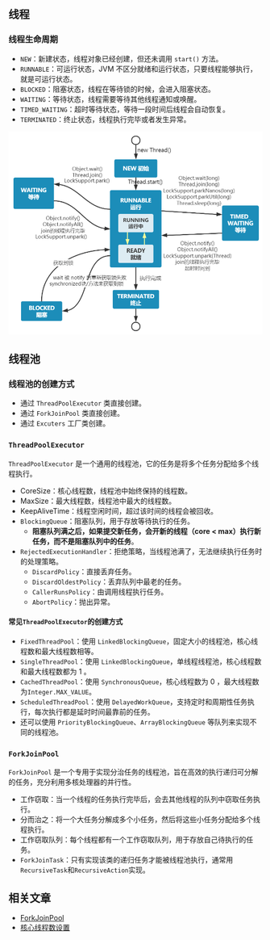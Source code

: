 ## 线程
### 线程生命周期
* `NEW`：新建状态，线程对象已经创建，但还未调用 `start()` 方法。
* `RUNNABLE`：可运行状态，JVM 不区分就绪和运行状态，只要线程能够执行，就是可运行状态。
* `BLOCKED`：阻塞状态，线程在等待锁的时候，会进入阻塞状态。
* `WAITING`：等待状态，线程需要等待其他线程通知或唤醒。
* `TIMED_WAITING`：超时等待状态，等待一段时间后线程会自动恢复。
* `TERMINATED`：终止状态，线程执行完毕或者发生异常。

<img src="/knowledge/assets/java/thread-life.png" width="750">

## 线程池
### 线程池的创建方式
* 通过 `ThreadPoolExecutor` 类直接创建。
* 通过 `ForkJoinPool` 类直接创建。
* 通过 `Excuters` 工厂类创建。

### `ThreadPoolExecutor`
`ThreadPoolExecutor` 是一个通用的线程池，它的任务是将多个任务分配给多个线程执行。
* CoreSize：核心线程数，线程池中始终保持的线程数。
* MaxSize：最大线程数，线程池中最大的线程数。
* KeepAliveTime：线程空闲时间，超过该时间的线程会被回收。
* `BlockingQueue`：阻塞队列，用于存放等待执行的任务。
  * **阻塞队列满之后，如果提交新任务，会开新的线程（core < max）执行新任务，而不是阻塞队列中的任务**。
* `RejectedExecutionHandler`：拒绝策略，当线程池满了，无法继续执行任务时的处理策略。
  * `DiscardPolicy`：直接丢弃任务。
  * `DiscardOldestPolicy`：丢弃队列中最老的任务。
  * `CallerRunsPolicy`：由调用线程执行任务。
  * `AbortPolicy`：抛出异常。

#### 常见`ThreadPoolExecutor`的创建方式
* `FixedThreadPool`：使用 `LinkedBlockingQueue`，固定大小的线程池，核心线程数和最大线程数相等。
* `SingleThreadPool`：使用 `LinkedBlockingQueue`，单线程线程池，核心线程数和最大线程数都为 1 。
* `CachedThreadPool`：使用 `SynchronousQueue`，核心线程数为 0 ，最大线程数为`Integer.MAX_VALUE`。
* `ScheduledThreadPool`：使用 `DelayedWorkQueue`，支持定时和周期性任务执行，每次执行都是延时时间最靠前的任务。
* 还可以使用 `PriorityBlockingQueue`、`ArrayBlockingQueue` 等队列来实现不同的线程池。

### `ForkJoinPool`
`ForkJoinPool` 是一个专用于实现分治任务的线程池，旨在高效的执行递归可分解的任务，充分利用多核处理器的并行性。
* 工作窃取：当一个线程的任务执行完毕后，会去其他线程的队列中窃取任务执行。
* 分而治之：将一个大任务分解成多个小任务，然后将这些小任务分配给多个线程执行。
* 工作窃取队列：每个线程都有一个工作窃取队列，用于存放自己待执行的任务。
* `ForkJoinTask`：只有实现该类的递归任务才能被线程池执行，通常用`RecursiveTask`和`RecursiveAction`实现。

## 相关文章
* [ForkJoinPool](https://blog.csdn.net/qq_40592590/article/details/132627368)
* [核心线程数设置](https://juejin.cn/post/7072281409053786120)
